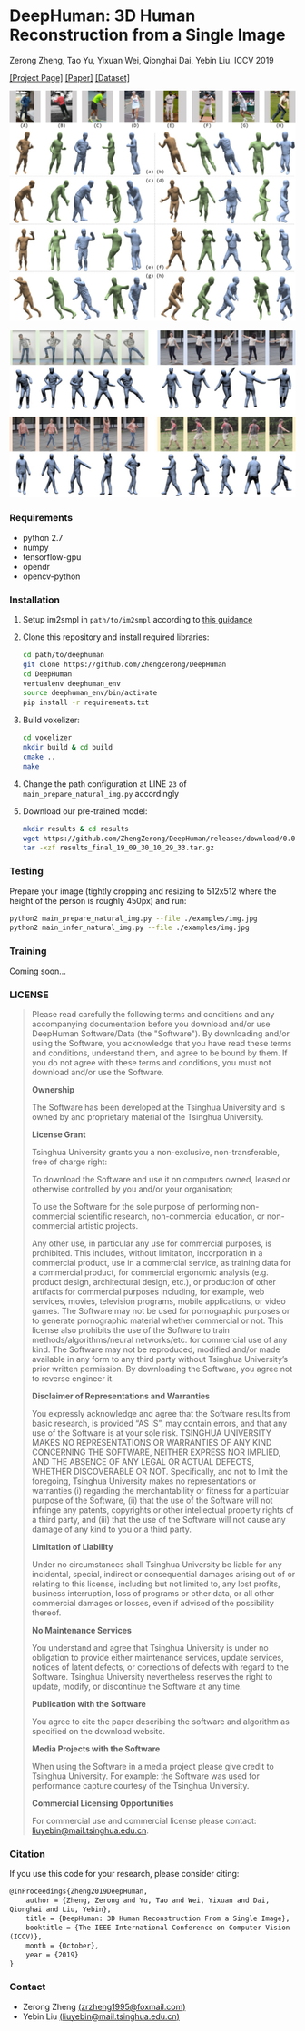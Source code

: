 # DeepHuman: 3D Human Reconstruction from a Single Image
Zerong Zheng, Tao Yu, Yixuan Wei, Qionghai Dai, Yebin Liu.  ICCV 2019

[[Project Page]](http://www.liuyebin.com/deephuman/deephuman.html)
[[Paper]](http://openaccess.thecvf.com/content_ICCV_2019/papers/Zheng_DeepHuman_3D_Human_Reconstruction_From_a_Single_Image_ICCV_2019_paper.pdf)
[[Dataset]](https://github.com/ZhengZerong/DeepHuman/tree/master/THUmanDataset)

![teaser](./assests/results_large.jpg)

![tease2](./assests/video_app.jpg)

### Requirements
- python 2.7
- numpy
- tensorflow-gpu
- opendr
- opencv-python

### Installation
1. Setup im2smpl in ```path/to/im2smpl``` according to [this guidance](https://github.com/ZhengZerong/im2smpl)

2. Clone this repository and install required libraries:
    ```bash
    cd path/to/deephuman
    git clone https://github.com/ZhengZerong/DeepHuman
    cd DeepHuman
    vertualenv deephuman_env
    source deephuman_env/bin/activate
    pip install -r requirements.txt
    ```

3. Build voxelizer:
    ```bash
    cd voxelizer 
    mkdir build & cd build
    cmake ..
    make
    ```

4. Change the path configuration at LINE ```23``` of ```main_prepare_natural_img.py``` accordingly

5. Download our pre-trained model:
    ```bash
    mkdir results & cd results
    wget https://github.com/ZhengZerong/DeepHuman/releases/download/0.0/results_final_19_09_30_10_29_33.tar.gz
    tar -xzf results_final_19_09_30_10_29_33.tar.gz
    ```

### Testing
Prepare your image (tightly cropping and resizing to 512x512 where the height of the person is roughly 450px) and run:
```bash
python2 main_prepare_natural_img.py --file ./examples/img.jpg
python2 main_infer_natural_img.py --file ./examples/img.jpg
```

### Training
Coming soon...


### LICENSE
>Please read carefully the following terms and conditions and any accompanying documentation before you download and/or use DeepHuman Software/Data (the "Software"). By downloading and/or using the Software, you acknowledge that you have read these terms and conditions, understand them, and agree to be bound by them. If you do not agree with these terms and conditions, you must not download and/or use the Software. 
>
>**Ownership**
>
>The Software has been developed at the Tsinghua University and is owned by and proprietary material of the Tsinghua University. 
>
>**License Grant**
>
>Tsinghua University grants you a non-exclusive, non-transferable, free of charge right: 
>
>To download the Software and use it on computers owned, leased or otherwise controlled by you and/or your organisation;
>
>To use the Software for the sole purpose of performing non-commercial scientific research, non-commercial education, or non-commercial artistic projects. 
>
>Any other use, in particular any use for commercial purposes, is prohibited. This includes, without limitation, incorporation in a commercial product, use in a commercial service, as training data for a commercial product, for commercial ergonomic analysis (e.g. product design, architectural design, etc.), or production of other artifacts for commercial purposes including, for example, web services, movies, television programs, mobile applications, or video games. The Software may not be used for pornographic purposes or to generate pornographic material whether commercial or not. This license also prohibits the use of the Software to train methods/algorithms/neural networks/etc. for commercial use of any kind. The Software may not be reproduced, modified and/or made available in any form to any third party without Tsinghua University’s prior written permission. By downloading the Software, you agree not to reverse engineer it. 
>
>**Disclaimer of Representations and Warranties**
>
>You expressly acknowledge and agree that the Software results from basic research, is provided “AS IS”, may contain errors, and that any use of the Software is at your sole risk. TSINGHUA UNIVERSITY MAKES NO REPRESENTATIONS OR WARRANTIES OF ANY KIND CONCERNING THE SOFTWARE, NEITHER EXPRESS NOR IMPLIED, AND THE ABSENCE OF ANY LEGAL OR ACTUAL DEFECTS, WHETHER DISCOVERABLE OR NOT. Specifically, and not to limit the foregoing, Tsinghua University makes no representations or warranties (i) regarding the merchantability or fitness for a particular purpose of the Software, (ii) that the use of the Software will not infringe any patents, copyrights or other intellectual property rights of a third party, and (iii) that the use of the Software will not cause any damage of any kind to you or a third party. 
>
>**Limitation of Liability**
>
>Under no circumstances shall Tsinghua University be liable for any incidental, special, indirect or consequential damages arising out of or relating to this license, including but not limited to, any lost profits, business interruption, loss of programs or other data, or all other commercial damages or losses, even if advised of the possibility thereof. 
>
>**No Maintenance Services**
>
>You understand and agree that Tsinghua University is under no obligation to provide either maintenance services, update services, notices of latent defects, or corrections of defects with regard to the Software. Tsinghua University nevertheless reserves the right to update, modify, or discontinue the Software at any time. 
>
>**Publication with the Software**
>
>You agree to cite the paper describing the software and algorithm as specified on the download website. 
>
>**Media Projects with the Software**
>
>When using the Software in a media project please give credit to Tsinghua University. For example: the Software was used for performance capture courtesy of the Tsinghua University. 
>
>**Commercial Licensing Opportunities**
>
>For commercial use and commercial license please contact: liuyebin@mail.tsinghua.edu.cn. 


### Citation
If you use this code for your research, please consider citing:
```
@InProceedings{Zheng2019DeepHuman, 
    author = {Zheng, Zerong and Yu, Tao and Wei, Yixuan and Dai, Qionghai and Liu, Yebin},
    title = {DeepHuman: 3D Human Reconstruction From a Single Image},
    booktitle = {The IEEE International Conference on Computer Vision (ICCV)},
    month = {October},
    year = {2019}
}
```

### Contact
- Zerong Zheng [(zrzheng1995@foxmail.com)](mailto:zrzheng1995@foxmail.com)
- Yebin Liu [(liuyebin@mail.tsinghua.edu.cn)](mailto:liuyebin@mail.tsinghua.edu.cn)
